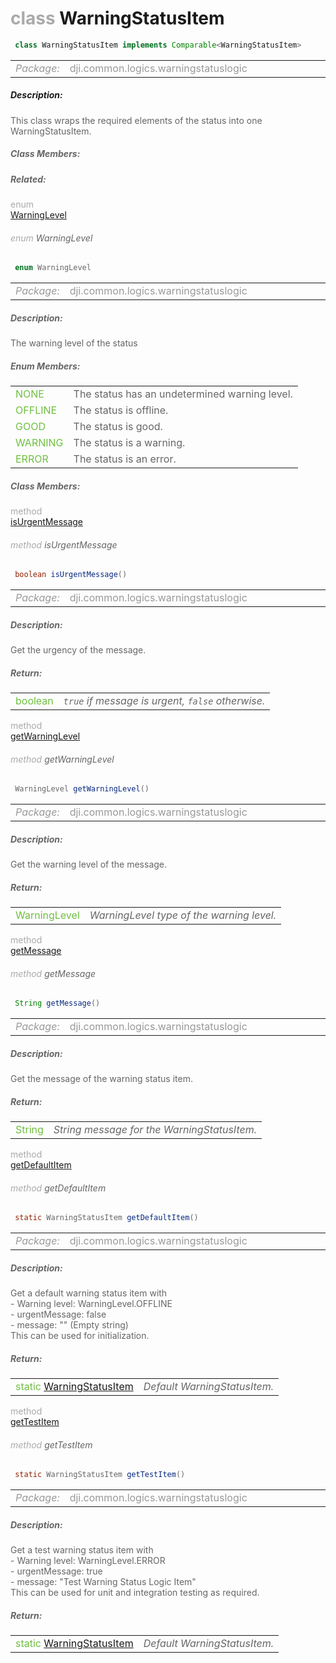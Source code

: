 <div class="article"><h1 ><font color="#AAA">class </font>WarningStatusItem</h1></div>

~~~java
 class WarningStatusItem implements Comparable<WarningStatusItem> 
~~~

<html><table class="table-supportedby"><tr valign="top"><td width=15%><font color="#999"><i>Package:</i></td><td width=85%><font color="#999">dji.common.logics.warningstatuslogic</td></tr></table></html>



##### Description:



<font color="#666">This class wraps the required elements of the status into one WarningStatusItem.



##### Class Members:



##### Related:

<div class="api-row" id="djiwarningstatusitem_warninglevel"><div class="api-col left"></div><div class="api-col middle" style="color:#AAA">enum</div><div class="api-col right"><a class="trigger" href="#djiwarningstatusitem_warninglevel_inline">WarningLevel</a></div></div><div class="inline-doc" id="djiwarningstatusitem_warninglevel_inline"

><div class="article"><h6 ><font color="#AAA">enum </font>WarningLevel</h6></div>

~~~java
 enum WarningLevel 
~~~

<html><table class="table-supportedby"><tr valign="top"><td width=15%><font color="#999"><i>Package:</i></td><td width=85%><font color="#999">dji.common.logics.warningstatuslogic</td></tr></table></html>



##### Description:



<font color="#666">The warning level of the status



##### Enum Members:

<html><table class="table-inline-parameters"><tr valign="top"><td><font color="#70BF41"><a href="#djiwarningstatusitem_warninglevel_none_inline"></a>NONE</td><td><font color="#666">The status has an undetermined warning level.</td></tr><tr valign="top"><td><font color="#70BF41"><a href="#djiwarningstatusitem_warninglevel_offline_inline"></a>OFFLINE</td><td><font color="#666">The status is offline.</td></tr><tr valign="top"><td><font color="#70BF41"><a href="#djiwarningstatusitem_warninglevel_good_inline"></a>GOOD</td><td><font color="#666">The status is good.</td></tr><tr valign="top"><td><font color="#70BF41"><a href="#djiwarningstatusitem_warninglevel_warning_inline"></a>WARNING</td><td><font color="#666">The status is a warning.</td></tr><tr valign="top"><td><font color="#70BF41"><a href="#djiwarningstatusitem_warninglevel_error_inline"></a>ERROR</td><td><font color="#666">The status is an error.</td></tr></table></html>

##### Class Members:

</div>

<div class="api-row" id="djiwarningstatusitem_isurgentmessage"><div class="api-col left"></div><div class="api-col middle" style="color:#AAA">method</div><div class="api-col right"><a class="trigger" href="#djiwarningstatusitem_isurgentmessage_inline">isUrgentMessage</a></div></div><div class="inline-doc" id="djiwarningstatusitem_isurgentmessage_inline"

><div class="article"><h6 ><font color="#AAA">method </font>isUrgentMessage</h6></div>

~~~java
 boolean isUrgentMessage() 
~~~

<html><table class="table-supportedby"><tr valign="top"><td width=15%><font color="#999"><i>Package:</i></td><td width=85%><font color="#999">dji.common.logics.warningstatuslogic</td></tr></table></html>



##### Description:



<font color="#666">Get the urgency of the message.



##### Return:

<html><table class="table-inline-parameters"><tr valign="top"><td><font color="#70BF41">boolean</td><td><font color="#666"><i><code>true</code> if message is urgent, <code>false</code> otherwise.</i></td></tr></table></html></div>

<div class="api-row" id="djiwarningstatusitem_getwarninglevel"><div class="api-col left"></div><div class="api-col middle" style="color:#AAA">method</div><div class="api-col right"><a class="trigger" href="#djiwarningstatusitem_getwarninglevel_inline">getWarningLevel</a></div></div><div class="inline-doc" id="djiwarningstatusitem_getwarninglevel_inline"

><div class="article"><h6 ><font color="#AAA">method </font>getWarningLevel</h6></div>

~~~java
 WarningLevel getWarningLevel() 
~~~

<html><table class="table-supportedby"><tr valign="top"><td width=15%><font color="#999"><i>Package:</i></td><td width=85%><font color="#999">dji.common.logics.warningstatuslogic</td></tr></table></html>



##### Description:



<font color="#666">Get the warning level of the message.



##### Return:

<html><table class="table-inline-parameters"><tr valign="top"><td><font color="#70BF41">WarningLevel</td><td><font color="#666"><i>WarningLevel type of the warning level.</i></td></tr></table></html></div>

<div class="api-row" id="djiwarningstatusitem_getmessage"><div class="api-col left"></div><div class="api-col middle" style="color:#AAA">method</div><div class="api-col right"><a class="trigger" href="#djiwarningstatusitem_getmessage_inline">getMessage</a></div></div><div class="inline-doc" id="djiwarningstatusitem_getmessage_inline"

><div class="article"><h6 ><font color="#AAA">method </font>getMessage</h6></div>

~~~java
 String getMessage() 
~~~

<html><table class="table-supportedby"><tr valign="top"><td width=15%><font color="#999"><i>Package:</i></td><td width=85%><font color="#999">dji.common.logics.warningstatuslogic</td></tr></table></html>



##### Description:



<font color="#666">Get the message of the warning status item.



##### Return:

<html><table class="table-inline-parameters"><tr valign="top"><td><font color="#70BF41">String</td><td><font color="#666"><i>String message for the WarningStatusItem.</i></td></tr></table></html></div>

<div class="api-row" id="djiwarningstatusitem_getdefaultitem"><div class="api-col left"></div><div class="api-col middle" style="color:#AAA">method</div><div class="api-col right"><a class="trigger" href="#djiwarningstatusitem_getdefaultitem_inline">getDefaultItem</a></div></div><div class="inline-doc" id="djiwarningstatusitem_getdefaultitem_inline"

><div class="article"><h6 ><font color="#AAA">method </font>getDefaultItem</h6></div>

~~~java
 static WarningStatusItem getDefaultItem() 
~~~

<html><table class="table-supportedby"><tr valign="top"><td width=15%><font color="#999"><i>Package:</i></td><td width=85%><font color="#999">dji.common.logics.warningstatuslogic</td></tr></table></html>



##### Description:



<font color="#666">Get a default warning status item with <br> - Warning level: WarningLevel.OFFLINE  <br> - urgentMessage: false <br> - message: "" (Empty string) <br> This can be used for initialization.



##### Return:

<html><table class="table-inline-parameters"><tr valign="top"><td><font color="#70BF41">static <a href="/Utils/DJIWarningStatusItem.html#djiwarningstatusitem">WarningStatusItem</a></td><td><font color="#666"><i>Default WarningStatusItem.</i></td></tr></table></html></div>

<div class="api-row" id="djiwarningstatusitem_gettestitem"><div class="api-col left"></div><div class="api-col middle" style="color:#AAA">method</div><div class="api-col right"><a class="trigger" href="#djiwarningstatusitem_gettestitem_inline">getTestItem</a></div></div><div class="inline-doc" id="djiwarningstatusitem_gettestitem_inline"

><div class="article"><h6 ><font color="#AAA">method </font>getTestItem</h6></div>

~~~java
 static WarningStatusItem getTestItem() 
~~~

<html><table class="table-supportedby"><tr valign="top"><td width=15%><font color="#999"><i>Package:</i></td><td width=85%><font color="#999">dji.common.logics.warningstatuslogic</td></tr></table></html>



##### Description:



<font color="#666">Get a test warning status item with <br> - Warning level: WarningLevel.ERROR <br> -  urgentMessage: true <br> - message: "Test Warning Status Logic Item"  <br> This can be used for unit and integration testing as required.



##### Return:

<html><table class="table-inline-parameters"><tr valign="top"><td><font color="#70BF41">static <a href="/Utils/DJIWarningStatusItem.html#djiwarningstatusitem">WarningStatusItem</a></td><td><font color="#666"><i>Default WarningStatusItem.</i></td></tr></table></html></div>



